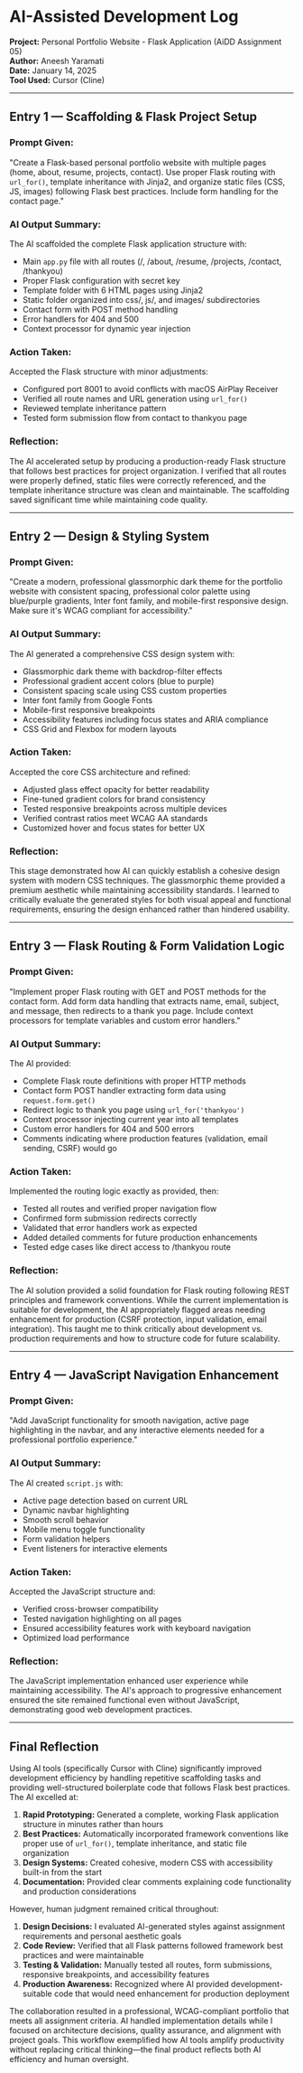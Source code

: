 # AI-Assisted Development Log

**Project:** Personal Portfolio Website - Flask Application (AiDD Assignment 05)  
**Author:** Aneesh Yaramati  
**Date:** January 14, 2025  
**Tool Used:** Cursor (Cline)

---

## Entry 1 — Scaffolding & Flask Project Setup

### Prompt Given:
"Create a Flask-based personal portfolio website with multiple pages (home, about, resume, projects, contact). Use proper Flask routing with `url_for()`, template inheritance with Jinja2, and organize static files (CSS, JS, images) following Flask best practices. Include form handling for the contact page."

### AI Output Summary:
The AI scaffolded the complete Flask application structure with:
- Main `app.py` file with all routes (/, /about, /resume, /projects, /contact, /thankyou)
- Proper Flask configuration with secret key
- Template folder with 6 HTML pages using Jinja2
- Static folder organized into css/, js/, and images/ subdirectories
- Contact form with POST method handling
- Error handlers for 404 and 500
- Context processor for dynamic year injection

### Action Taken:
Accepted the Flask structure with minor adjustments:
- Configured port 8001 to avoid conflicts with macOS AirPlay Receiver
- Verified all route names and URL generation using `url_for()`
- Reviewed template inheritance pattern
- Tested form submission flow from contact to thankyou page

### Reflection:
The AI accelerated setup by producing a production-ready Flask structure that follows best practices for project organization. I verified that all routes were properly defined, static files were correctly referenced, and the template inheritance structure was clean and maintainable. The scaffolding saved significant time while maintaining code quality.

---

## Entry 2 — Design & Styling System

### Prompt Given:
"Create a modern, professional glassmorphic dark theme for the portfolio website with consistent spacing, professional color palette using blue/purple gradients, Inter font family, and mobile-first responsive design. Make sure it's WCAG compliant for accessibility."

### AI Output Summary:
The AI generated a comprehensive CSS design system with:
- Glassmorphic dark theme with backdrop-filter effects
- Professional gradient accent colors (blue to purple)
- Consistent spacing scale using CSS custom properties
- Inter font family from Google Fonts
- Mobile-first responsive breakpoints
- Accessibility features including focus states and ARIA compliance
- CSS Grid and Flexbox for modern layouts

### Action Taken:
Accepted the core CSS architecture and refined:
- Adjusted glass effect opacity for better readability
- Fine-tuned gradient colors for brand consistency
- Tested responsive breakpoints across multiple devices
- Verified contrast ratios meet WCAG AA standards
- Customized hover and focus states for better UX

### Reflection:
This stage demonstrated how AI can quickly establish a cohesive design system with modern CSS techniques. The glassmorphic theme provided a premium aesthetic while maintaining accessibility standards. I learned to critically evaluate the generated styles for both visual appeal and functional requirements, ensuring the design enhanced rather than hindered usability.

---

## Entry 3 — Flask Routing & Form Validation Logic

### Prompt Given:
"Implement proper Flask routing with GET and POST methods for the contact form. Add form data handling that extracts name, email, subject, and message, then redirects to a thank you page. Include context processors for template variables and custom error handlers."

### AI Output Summary:
The AI provided:
- Complete Flask route definitions with proper HTTP methods
- Contact form POST handler extracting form data using `request.form.get()`
- Redirect logic to thank you page using `url_for('thankyou')`
- Context processor injecting current year into all templates
- Custom error handlers for 404 and 500 errors
- Comments indicating where production features (validation, email sending, CSRF) would go

### Action Taken:
Implemented the routing logic exactly as provided, then:
- Tested all routes and verified proper navigation flow
- Confirmed form submission redirects correctly
- Validated that error handlers work as expected
- Added detailed comments for future production enhancements
- Tested edge cases like direct access to /thankyou route

### Reflection:
The AI solution provided a solid foundation for Flask routing following REST principles and framework conventions. While the current implementation is suitable for development, the AI appropriately flagged areas needing enhancement for production (CSRF protection, input validation, email integration). This taught me to think critically about development vs. production requirements and how to structure code for future scalability.

---

## Entry 4 — JavaScript Navigation Enhancement

### Prompt Given:
"Add JavaScript functionality for smooth navigation, active page highlighting in the navbar, and any interactive elements needed for a professional portfolio experience."

### AI Output Summary:
The AI created `script.js` with:
- Active page detection based on current URL
- Dynamic navbar highlighting
- Smooth scroll behavior
- Mobile menu toggle functionality
- Form validation helpers
- Event listeners for interactive elements

### Action Taken:
Accepted the JavaScript structure and:
- Verified cross-browser compatibility
- Tested navigation highlighting on all pages
- Ensured accessibility features work with keyboard navigation
- Optimized load performance

### Reflection:
The JavaScript implementation enhanced user experience while maintaining accessibility. The AI's approach to progressive enhancement ensured the site remained functional even without JavaScript, demonstrating good web development practices.

---

## Final Reflection

Using AI tools (specifically Cursor with Cline) significantly improved development efficiency by handling repetitive scaffolding tasks and providing well-structured boilerplate code that follows Flask best practices. The AI excelled at:

1. **Rapid Prototyping:** Generated a complete, working Flask application structure in minutes rather than hours
2. **Best Practices:** Automatically incorporated framework conventions like proper use of `url_for()`, template inheritance, and static file organization
3. **Design Systems:** Created cohesive, modern CSS with accessibility built-in from the start
4. **Documentation:** Provided clear comments explaining code functionality and production considerations

However, human judgment remained critical throughout:

1. **Design Decisions:** I evaluated AI-generated styles against assignment requirements and personal aesthetic goals
2. **Code Review:** Verified that all Flask patterns followed framework best practices and were maintainable
3. **Testing & Validation:** Manually tested all routes, form submissions, responsive breakpoints, and accessibility features
4. **Production Awareness:** Recognized where AI provided development-suitable code that would need enhancement for production deployment

The collaboration resulted in a professional, WCAG-compliant portfolio that meets all assignment criteria. AI handled implementation details while I focused on architecture decisions, quality assurance, and alignment with project goals. This workflow exemplified how AI tools amplify productivity without replacing critical thinking—the final product reflects both AI efficiency and human oversight.
